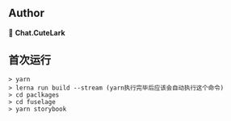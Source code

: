 

## Author

👤 **Chat.CuteLark**


## 首次运行

```
> yarn
> lerna run build --stream (yarn执行完毕后应该会自动执行这个命令)
> cd paclkages
> cd fuselage 
> yarn storybook
```

